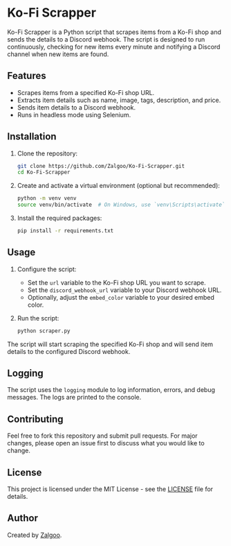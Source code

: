 # Ko-Fi Scrapper

Ko-Fi Scrapper is a Python script that scrapes items from a Ko-Fi shop and sends the details to a Discord webhook. The script is designed to run continuously, checking for new items every minute and notifying a Discord channel when new items are found.

## Features

- Scrapes items from a specified Ko-Fi shop URL.
- Extracts item details such as name, image, tags, description, and price.
- Sends item details to a Discord webhook.
- Runs in headless mode using Selenium.

## Installation

1. Clone the repository:
    ```bash
    git clone https://github.com/Zalgoo/Ko-Fi-Scrapper.git
    cd Ko-Fi-Scrapper
    ```

2. Create and activate a virtual environment (optional but recommended):
    ```bash
    python -m venv venv
    source venv/bin/activate  # On Windows, use `venv\Scripts\activate`
    ```

3. Install the required packages:
    ```bash
    pip install -r requirements.txt
    ```

## Usage

1. Configure the script:
    - Set the `url` variable to the Ko-Fi shop URL you want to scrape.
    - Set the `discord_webhook_url` variable to your Discord webhook URL.
    - Optionally, adjust the `embed_color` variable to your desired embed color.

2. Run the script:
    ```bash
    python scraper.py
    ```

The script will start scraping the specified Ko-Fi shop and will send item details to the configured Discord webhook.

## Logging

The script uses the `logging` module to log information, errors, and debug messages. The logs are printed to the console.

## Contributing

Feel free to fork this repository and submit pull requests. For major changes, please open an issue first to discuss what you would like to change.

## License

This project is licensed under the MIT License - see the [LICENSE](LICENSE) file for details.

## Author

Created by [Zalgoo](https://github.com/Zalgoo).
